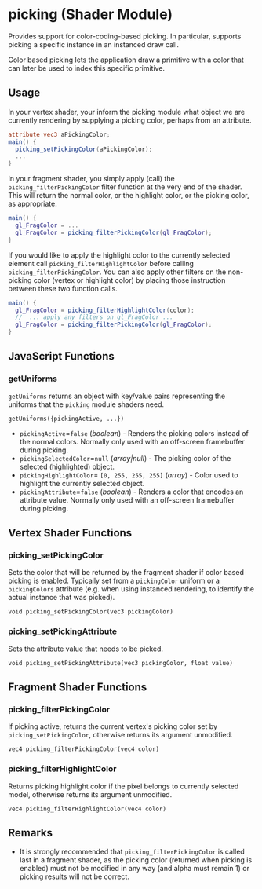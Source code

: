 # picking (Shader Module)

Provides support for color-coding-based picking. In particular, supports picking a specific instance in an instanced draw call.

Color based picking lets the application draw a primitive with a color that can later be used to index this specific primitive.

## Usage

In your vertex shader, your inform the picking module what object we are currently rendering by supplying a picking color, perhaps from an attribute.

```glsl
attribute vec3 aPickingColor;
main() {
  picking_setPickingColor(aPickingColor);
  ...
}
```

In your fragment shader, you simply apply (call) the `picking_filterPickingColor` filter function at the very end of the shader. This will return the normal color, or the highlight color, or the picking color, as appropriate.

```glsl
main() {
  gl_FragColor = ...
  gl_FragColor = picking_filterPickingColor(gl_FragColor);
}
```

If you would like to apply the highlight color to the currently selected element call `picking_filterHighlightColor` before calling `picking_filterPickingColor`. You can also apply other filters on the non-picking color (vertex or highlight color) by placing those instruction between these two function calls.

```glsl
main() {
  gl_FragColor = picking_filterHighlightColor(color);
  //  ... apply any filters on gl_FragColor ...
  gl_FragColor = picking_filterPickingColor(gl_FragColor);
}
```

## JavaScript Functions

### getUniforms

`getUniforms` returns an object with key/value pairs representing the uniforms that the `picking` module shaders need.

`getUniforms({pickingActive, ...})`

* `pickingActive`=`false` (*boolean*) - Renders the picking colors instead of the normal colors. Normally only used with an off-screen framebuffer during picking.
* `pickingSelectedColor`=`null` (*array|null*) - The picking color of the selected (highlighted) object.
* `pickingHighlightColor`= `[0, 255, 255, 255]` (*array*) - Color used to highlight the currently selected object.
* `pickingAttribute`=`false` (*boolean*) - Renders a color that encodes an attribute value. Normally only used with an off-screen framebuffer during picking.


## Vertex Shader Functions

### picking_setPickingColor

Sets the color that will be returned by the fragment shader if color based picking is enabled. Typically set from a `pickingColor` uniform or a `pickingColors` attribute (e.g. when using instanced rendering, to identify the actual instance that was picked).

`void picking_setPickingColor(vec3 pickingColor)`

### picking_setPickingAttribute

Sets the attribute value that needs to be picked.

`void picking_setPickingAttribute(vec3 pickingColor, float value)`

## Fragment Shader Functions

### picking_filterPickingColor

If picking active, returns the current vertex's picking color set by `picking_setPickingColor`, otherwise returns its argument unmodified.

`vec4 picking_filterPickingColor(vec4 color)`

### picking_filterHighlightColor

Returns picking highlight color if the pixel belongs to currently selected model, otherwise returns its argument unmodified.

`vec4 picking_filterHighlightColor(vec4 color)`

## Remarks

* It is strongly recommended that `picking_filterPickingColor` is called last in a fragment shader, as the picking color (returned when picking is enabled) must not be modified in any way (and alpha must remain 1) or picking results will not be correct.
